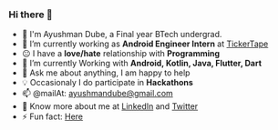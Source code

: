 ### Hi there 👋
- :school: I'm Ayushman Dube, a Final year BTech undergrad.
- 🔭 I’m currently working as  **Android Engineer Intern** at [TickerTape](https://www.tickertape.in/)
- :neutral_face: I have a **love/hate** relationship with **Programming**
- 🌱 I’m currently Working with **Android, Kotlin, Java, Flutter, Dart**
- 💬 Ask me about anything, I am happy to help
- :bulb: Occasionaly I do participate in **Hackathons**
- 📫 @mailAt: ayushmandube@gmail.com
- 👨 Know more about me at [LinkedIn](https://www.linkedin.com/in/ayushman-dube-2019/) and [Twitter](https://twitter.com/_dayushman_)
- ⚡ Fun fact: [Here](https://www.google.com/search?q=Fun+Facts&spell=1&sa=X&ved=2ahUKEwj93IP24Mj1AhUjmeYKHSaCCNAQBSgAegQIARAy&biw=1536&bih=758&dpr=1.25)
